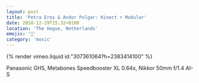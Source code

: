```yaml
---
layout: post
title: 'Petra Eros & Andor Polgar: Kinect + Modular'
date: 2018-12-29T15:32+0100
location: 'The Hague, Netherlands'
emojis: '🎹'
category: 'music'
---
```


{% render vimeo.liquid id:"307361064?h=2383414100" %}

Panasonic GH5, Metabones Speedbooster XL 0.64x, Nikkor 50mm f/1.4 AI-S
